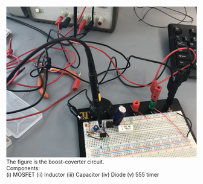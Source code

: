 <br>
<img height="400" src="https://github.com/MahdiulChowdhury/Power_Electronics/blob/master/images/IMG_4889.jpg" />
<br>
The figure is the boost-coverter circuit.<br> 
Components: <br> 
(i) MOSFET 
(ii) Inductor
(iii) Capacitor 
(iv) Diode 
(v) 555 timer 
